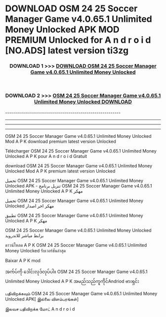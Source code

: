 # DOWNLOAD OSM 24 25 Soccer Manager Game v4.0.65.1 Unlimited Money Unlocked  APK MOD PREMIUM Unlocked for A n d r o i d [NO.ADS] latest version ti3zg 



<div align="center">

<h3>DOWNLOAD 1 >>> <a href="https://getmod2.web.app/?judul=OSM 24 25 Soccer Manager Game v4.0.65.1 Unlimited Money Unlocked ">DOWNLOAD OSM 24 25 Soccer Manager Game v4.0.65.1 Unlimited Money Unlocked </a></h3><br>

<h3>DOWNLOAD 2 >>> <a href="https://getmod2.web.app/?judul=OSM 24 25 Soccer Manager Game v4.0.65.1 Unlimited Money Unlocked ">OSM 24 25 Soccer Manager Game v4.0.65.1 Unlimited Money Unlocked  DOWNLOAD </a></h3>

</div>
----------------------------------------------------------

----------------------------------------------------------

----------------------------------------------------------

----------------------------------------------------------

OSM 24 25 Soccer Manager Game v4.0.65.1 Unlimited Money Unlocked  Mod A P K download premium latest version Unlocked

Télécharger OSM 24 25 Soccer Manager Game v4.0.65.1 Unlimited Money Unlocked  A P K pour A n d r o i d Gratuit

download OSM 24 25 Soccer Manager Game v4.0.65.1 Unlimited Money Unlocked  Mod A P K premium latest version Unlocked

تحميل OSM 24 25 Soccer Manager Game v4.0.65.1 Unlimited Money Unlocked  APK - تنزيل برنامج OSM 24 25 Soccer Manager Game v4.0.65.1 Unlimited Money Unlocked  A P K مهكر

تحميل OSM 24 25 Soccer Manager Game v4.0.65.1 Unlimited Money Unlocked  مهكر اخر اصدار

تطبيق OSM 24 25 Soccer Manager Game v4.0.65.1 Unlimited Money Unlocked  A P K مهكر

OSM 24 25 Soccer Manager Game v4.0.65.1 Unlimited Money Unlocked  برابط مباشر للاندرويد

ดาวน์โหลด A P K OSM 24 25 Soccer Manager Game v4.0.65.1 Unlimited Money Unlocked  รับเวอร์ชันล่าสุด

Baixar A P K mod

အက်ပ်ကို ဒေါင်းလုဒ်လုပ်ပါ။ OSM 24 25 Soccer Manager Game v4.0.65.1 Unlimited Money Unlocked  A P K အမည်သည်ကူကိုင်Andriod ဗားရှင်း

பதிவிறக்கவும் OSM 24 25 Soccer Manager Game v4.0.65.1 Unlimited Money Unlocked  APK[ இல்லை விளம்பரங்கள்] 
 
இலவச பதிவிறக்க மோட் A n d r o i d



